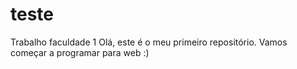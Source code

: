 # teste
Trabalho faculdade 1
Olá, este é o meu primeiro repositório.
Vamos começar a programar para web :) 